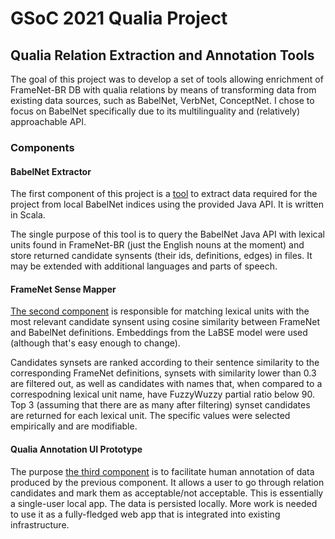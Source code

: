 # GSoC 2021 Qualia Project
## Qualia Relation Extraction and Annotation Tools

The goal of this project was to  develop a set of tools allowing enrichment of FrameNet-BR DB with qualia relations by means of transforming data from existing data sources, such as BabelNet, VerbNet, ConceptNet. I chose to focus on BabelNet specifically due to its multilinguality and (relatively) approachable API.

### Components

#### BabelNet Extractor
The first component of this project is a [tool](https://github.com/slowwavesleep/BabelNetExtractor) to extract data required for the project
from local BabelNet indices using the provided Java API. It is written in Scala.

The single purpose of this tool is to query the BabelNet Java API with lexical units found in FrameNet-BR (just the English nouns at the moment) and store returned candidate synsents (their ids, definitions, edges) in files. It may be extended with additional languages and parts of speech.

#### FrameNet Sense Mapper
[The second component](https://github.com/slowwavesleep/FnSenseMapper) is responsible for matching lexical units with the most relevant candidate synsent using cosine similarity between FrameNet and BabelNet definitions. Embeddings from the LaBSE model were used (although that's easy enough to change).

Candidates synsets are ranked according to their sentence similarity to the corresponding FrameNet definitions, synsets with similarity lower than 0.3 are filtered out, as well as candidates with names that, when compared to a correspodning lexical unit name, have FuzzyWuzzy partial ratio below 90. Top 3 (assuming that there are as many after filtering) synset candidates are returned for each lexical unit. The specific values were selected empirically and are modifiable.

#### Qualia Annotation UI Prototype
The purpose [the third component](https://github.com/slowwavesleep/QualiaAnnotationUI) is to facilitate human annotation of data produced by the previous component. It allows a user to go through relation candidates and mark them as acceptable/not acceptable. This is essentially a single-user local app. The data is persisted locally. More work is needed to use it as a fully-fledged web app that is integrated into existing infrastructure.
